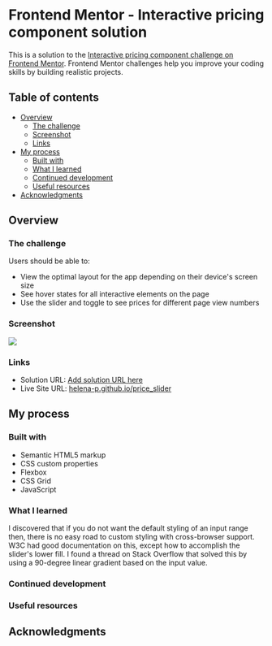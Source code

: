 # Frontend Mentor - Interactive pricing component solution

This is a solution to the [Interactive pricing component challenge on Frontend Mentor](https://www.frontendmentor.io/challenges/interactive-pricing-component-t0m8PIyY8). Frontend Mentor challenges help you improve your coding skills by building realistic projects.

## Table of contents

-   [Overview](#overview)
    -   [The challenge](#the-challenge)
    -   [Screenshot](#screenshot)
    -   [Links](#links)
-   [My process](#my-process)
    -   [Built with](#built-with)
    -   [What I learned](#what-i-learned)
    -   [Continued development](#continued-development)
    -   [Useful resources](#useful-resources)
-   [Acknowledgments](#acknowledgments)

## Overview

### The challenge

Users should be able to:

-   View the optimal layout for the app depending on their device's screen size
-   See hover states for all interactive elements on the page
-   Use the slider and toggle to see prices for different page view numbers

### Screenshot

![](./screenshot.jpg)

### Links

-   Solution URL: [Add solution URL here](https://your-solution-url.com)
-   Live Site URL: [helena-p.github.io/price_slider](https://helena-p.github.io/price_slider/)

## My process

### Built with

-   Semantic HTML5 markup
-   CSS custom properties
-   Flexbox
-   CSS Grid
-   JavaScript

### What I learned

I discovered that if you do not want the default styling of an input range then, there is no easy road to custom styling with cross-browser support. W3C had good documentation on this, except how to accomplish the slider's lower fill. I found a thread on Stack Overflow that solved this by using a 90-degree linear gradient based on the input value.

### Continued development

### Useful resources

## Acknowledgments
